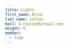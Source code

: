 ```yaml
---
title: Lights
first_name: Brian
last_name: Conlan
mail: b.raycon@hotmail.com
weight: 9
member:
  - true
---
```

